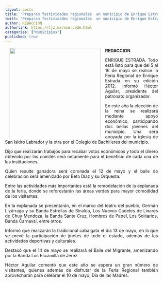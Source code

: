 ```yaml
---
layout: posts
title: "Preparan festividades regionales  en municipio de Enrique Estrada"
twitt: "Preparan festividades regionales  en municipio de Enrique Estrada"
author: REDACCION
authorlink: https://ljz.mx/acercade.html
categories: ["Municipios"]
published: true
---
```

<img src="images/stories/fotos_marzo/p11 enrique estrada.jpg" border="0" width="300" style="margin-left: 15px; margin-right: 15px; float: left;" />

<p style="text-align: justify;">
  <strong>REDACCION</strong>
</p>

<p style="text-align: justify;">
  ENRIQUE ESTRADA. Todo está listo para que del 5 al 16 de mayo se realice la Feria Regional de Enrique Estrada en su edición 2012, informó Héctor Aguilar, presidente del patronato organizador.
</p>

<p style="text-align: justify;">
  En este año la elección de la reina se realizará mediante apoyo económico, participando dos bellas jóvenes del municipio. Una será apoyada por la iglesia de San Isidro Labrador y la otra por el Colegio de Bachilleres del municipio.
</p>

<p style="text-align: justify;">
  Dijo que realizarán trabajos para recabar votos económicos y todo el dinero obtenido por los comités será netamente para el beneficio de cada una de las instituciones.
</p>

<p style="text-align: justify;">
  Quien resulte ganadora será coronada el 12 de mayo y el baile de celebración será amenizado por Beto Díaz y su Orquesta.
</p>

<p style="text-align: justify;">
  Entre las actividades más importantes está la remodelación de la explanada de la feria, donde se reforestarán las áreas verdes para mayor comodidad de los visitantes.
</p>

<p style="text-align: justify;">
  En la explanada se presentarán, en el marco del teatro del pueblo, Germán Lizárraga y su Banda Estrellas de Sinaloa, Los Nuevos Cadetes de Linares de Chuy Mendoza, la Banda Santa Cruz, Hombres de Papel, Los Solitarios, Banda Carnaval, entre otros.
</p>

<p style="text-align: justify;">
  Informó que realizarán la tradicional cabalgata el día 13 de mayo, en la que se prevé la participación de jinetes de todo el estado, además de las actividades deportivas y culturales.
</p>

<p style="text-align: justify;">
  Destacó que el 14 de mayo se realizará el Baile del Migrante, amenizando por la Banda Los Escamilla de Jerez.
</p>

<p style="text-align: justify;">
  Héctor Aguilar comentó que este año se espera un gran número de visitantes, quienes además de disfrutar de la Feria Regional también aprovecharán para celebrar el 10 de mayo, Día de las Madres.
</p>
